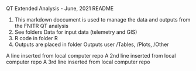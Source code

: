 QT Extended Analysis - June, 2021
README

  1) This markdown doccument is used to manage the data and outputs from the FNITR QT analysis
  2) See folders Data for input data (telemetry and GIS)
  3) R code in folder R
  4) Outputs are placed in folder Outputs user /Tables, /Plots, /Other
  
A line inserted from local computer repo
A 2nd line inserted from local computer repo
A 3rd line inserted from local computer repo
